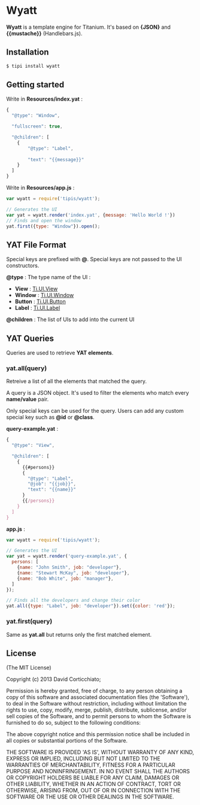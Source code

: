 # Wyatt

__Wyatt__ is a template engine for Titanium. It's based on __{JSON}__ and __{{mustache}}__ (Handlebars.js). 

## Installation

```bash
$ tipi install wyatt
```

## Getting started

Write in __Resources/index.yat__ :

```javascript
{
  "@type": "Window",

  "fullscreen": true,

  "@children": [
    {
        "@type": "Label",
        
        "text": "{{message}}"
    }
  ]
}
```

Write in __Resources/app.js__ :

```javascript
var wyatt = require('tipis/wyatt');

// Generates the UI
var yat = wyatt.render('index.yat', {message: 'Hello World !'})
// Finds and open the window
yat.first({type: "Window"}).open();
```

## YAT File Format

Special keys are prefixed with __@__. Special keys are not passed to the UI constructors.

__@type__ : The type name of the UI :

*   __View__ : [Ti.UI.View](http://docs.appcelerator.com/titanium/3.0/#!/api/Titanium.UI.View)
*   __Window__ : [Ti.UI.Window](http://docs.appcelerator.com/titanium/3.0/#!/api/Titanium.UI.Window)
*   __Button__ : [Ti.UI.Button](http://docs.appcelerator.com/titanium/3.0/#!/api/Titanium.UI.Button)
*   __Label__ : [Ti.UI.Label](http://docs.appcelerator.com/titanium/3.0/#!/api/Titanium.UI.Label)

__@children__ : The list of UIs to add into the current UI

## YAT Queries

Queries are used to retrieve __YAT elements__.

### yat.all(query)

Retreive a list of all the elements that matched the query.

A query is a JSON object. It's used to filter the elements who match every __name/value__ pair. 

Only special keys can be used for the query. Users can add any custom special key such as __@id__ or __@class__.

__query-example.yat__ :

```javascript
{
  "@type": "View",

  "@children": [
    {
      {{#persons}}
      {
        "@type": "Label",
        "@job": "{{job}}",
        "text": "{{name}}"
      }
      {{/persons}} 
    }
  ]
}
```

__app.js__ :

```javascript
var wyatt = require('tipis/wyatt');

// Generates the UI
var yat = wyatt.render('query-example.yat', {
  persons: [
    {name: "John Smith", job: "developer"},
    {name: "Stewart McKay", job: "developer"},
    {name: "Bob White", job: "manager"},
  ]
});

// Finds all the developers and change their color
yat.all({type: "Label", job: "developer"}).set({color: 'red'});
```



### yat.first(query)

Same as __yat.all__ but returns only the first matched element.

## License 

(The MIT License)

Copyright (c) 2013 David Corticchiato;

Permission is hereby granted, free of charge, to any person obtaining
a copy of this software and associated documentation files (the
'Software'), to deal in the Software without restriction, including
without limitation the rights to use, copy, modify, merge, publish,
distribute, sublicense, and/or sell copies of the Software, and to
permit persons to whom the Software is furnished to do so, subject to
the following conditions:

The above copyright notice and this permission notice shall be
included in all copies or substantial portions of the Software.

THE SOFTWARE IS PROVIDED 'AS IS', WITHOUT WARRANTY OF ANY KIND,
EXPRESS OR IMPLIED, INCLUDING BUT NOT LIMITED TO THE WARRANTIES OF
MERCHANTABILITY, FITNESS FOR A PARTICULAR PURPOSE AND NONINFRINGEMENT.
IN NO EVENT SHALL THE AUTHORS OR COPYRIGHT HOLDERS BE LIABLE FOR ANY
CLAIM, DAMAGES OR OTHER LIABILITY, WHETHER IN AN ACTION OF CONTRACT,
TORT OR OTHERWISE, ARISING FROM, OUT OF OR IN CONNECTION WITH THE
SOFTWARE OR THE USE OR OTHER DEALINGS IN THE SOFTWARE.
